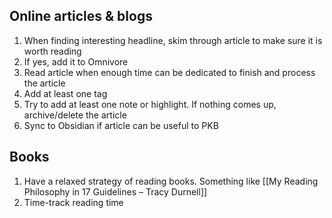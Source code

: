 ## Online articles & blogs

1. When finding interesting headline, skim through article to make sure it is worth reading
2. If yes, add it to Omnivore
3. Read article when enough time can be dedicated to finish and process the article
4. Add at least one tag
5. Try to add at least one note or highlight. If nothing comes up, archive/delete the article
6.  Sync to Obsidian if article can be useful to PKB

## Books

1. Have a relaxed strategy of reading books. Something like [[My Reading Philosophy in 17 Guidelines – Tracy Durnell]]
2. Time-track reading time